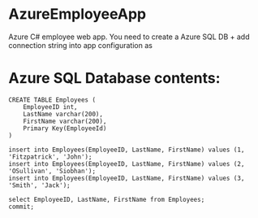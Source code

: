 # AzureEmployeeApp
Azure C# employee web app.
You need to create a Azure SQL DB + add connection string into app configuration as 

# Azure SQL Database contents:

```mssql
CREATE TABLE Employees (
	EmployeeID int,
	LastName varchar(200),
	FirstName varchar(200),
	Primary Key(EmployeeId)
)

insert into Employees(EmployeeID, LastName, FirstName) values (1, 'Fitzpatrick', 'John');
insert into Employees(EmployeeID, LastName, FirstName) values (2, 'OSullivan', 'Siobhan');
insert into Employees(EmployeeID, LastName, FirstName) values (3, 'Smith', 'Jack');

select EmployeeID, LastName, FirstName from Employees;
commit;
```
